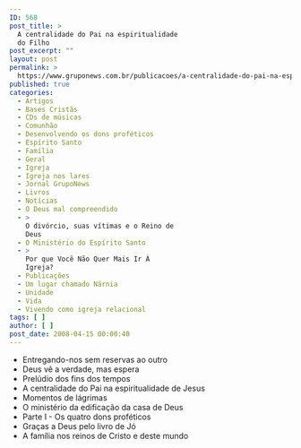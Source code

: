 ```yaml
---
ID: 568
post_title: >
  A centralidade do Pai na espiritualidade
  do Filho
post_excerpt: ""
layout: post
permalink: >
  https://www.gruponews.com.br/publicacoes/a-centralidade-do-pai-na-espiritualidade-do-filho
published: true
categories:
  - Artigos
  - Bases Cristãs
  - CDs de músicas
  - Comunhão
  - Desenvolvendo os dons proféticos
  - Espírito Santo
  - Família
  - Geral
  - Igreja
  - Igreja nos lares
  - Jornal GrupoNews
  - Livros
  - Notícias
  - O Deus mal compreendido
  - >
    O divórcio, suas vítimas e o Reino de
    Deus
  - O Ministério do Espírito Santo
  - >
    Por que Você Não Quer Mais Ir À
    Igreja?
  - Publicações
  - Um lugar chamado Nárnia
  - Unidade
  - Vida
  - Vivendo como igreja relacional
tags: [ ]
author: [ ]
post_date: 2008-04-15 00:00:40
---
```

<ul>
	<li>Entregando-nos sem reservas ao outro</li>
	<li>Deus vê a verdade, mas espera</li>
	<li>Prelúdio dos fins dos tempos</li>
	<li>A centralidade do Pai na espiritualidade de Jesus</li>
	<li>Momentos de lágrimas</li>
	<li>O ministério da edificação da casa de Deus</li>
	<li>Parte I - Os quatro dons proféticos</li>
	<li>Graças a Deus pelo livro de Jó</li>
	<li>A família nos reinos de Cristo e deste mundo</li>
</ul>